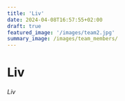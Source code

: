 ```yaml
---
title: 'Liv'
date: 2024-04-08T16:57:55+02:00
draft: true
featured_image: '/images/team2.jpg'
summary_image: /images/team_members/
---
```


# Liv

###### Liv